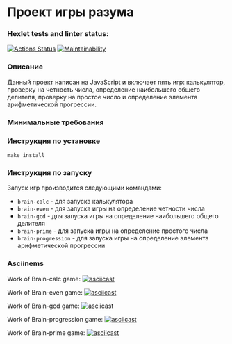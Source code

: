 # Проект игры разума

### Hexlet tests and linter status:
[![Actions Status](https://github.com/GelmenBuza/frontend-project-44/actions/workflows/hexlet-check.yml/badge.svg)](https://github.com/GelmenBuza/frontend-project-44/actions)
[![Maintainability](https://api.codeclimate.com/v1/badges/54a9078ff711dc082992/maintainability)](https://codeclimate.com/github/GelmenBuza/frontend-project-44/maintainability)


### Описание

Данный проект написан на JavaScript и включает пять игр: калькулятор, проверку на четность числа, определение наибольшего общего делителя, проверку на простое число и определение элемента арифметической прогрессии.

### Минимальные требования



### Инструкция по установке

```
make install
```

### Инструкция по запуску

Запуск игр производится следующими командами:
- `brain-calc` - для запуска калькулятора  
- `brain-even` - для запуска игры на определение четности числа  
- `brain-gcd` - для запуска игры на определение наибольшего общего делителя  
- `brain-prime` - для запуска игры на определение простого числа  
- `brain-progression` - для запуска игры на определение элемента арифметической прогрессии

### Asciinems

Work of Brain-calc game:
[![asciicast](https://asciinema.org/a/9DR36XMsMr8MdWlovyQlbDCra.svg)](https://asciinema.org/a/9DR36XMsMr8MdWlovyQlbDCra)


Work of Brain-even game:
[![asciicast](https://asciinema.org/a/ZAJvV77Al3cz6S4GxAbAnCGjf.svg)](https://asciinema.org/a/ZAJvV77Al3cz6S4GxAbAnCGjf)


Work of Brain-gcd game:
[![asciicast](https://asciinema.org/a/svSQRjbMi00scgxi27GGmsk8E.svg)](https://asciinema.org/a/svSQRjbMi00scgxi27GGmsk8E)


Work of Brain-progression game:
[![asciicast](https://asciinema.org/a/O6ehBLl644JttJfNkIhdAVzNx.svg)](https://asciinema.org/a/O6ehBLl644JttJfNkIhdAVzNx)


Work of Brain-prime game:
[![asciicast](https://asciinema.org/a/toIWvDVvqCFIR9CrW8dNvOOpW.svg)](https://asciinema.org/a/toIWvDVvqCFIR9CrW8dNvOOpW)